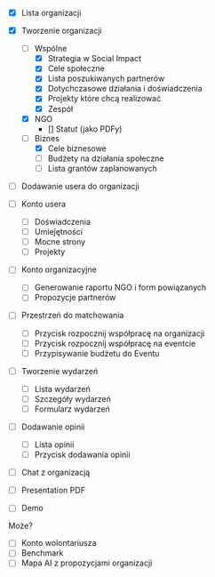 - [x] Lista organizacji

- [x] Tworzenie organizacji
  - [ ] Wspólne
    - [x] Strategia w Social Impact
    - [x] Cele społeczne
    - [x] Lista poszukiwanych partnerów
    - [x] Dotychczasowe działania i doświadczenia
    - [x] Projekty które chcą realizować
    - [x] Zespół
  - [x] NGO
    - [] Statut (jako PDFy)
  - [ ] Biznes
    - [x] Cele biznesowe
    - [ ] Budżety na działania społeczne
    - [ ] Lista grantów zaplanowanych
- [ ] Dodawanie usera do organizacji

- [ ] Konto usera

  - [ ] Doświadczenia
  - [ ] Umiejętności
  - [ ] Mocne strony
  - [ ] Projekty

- [ ] Konto organizacyjne

  - [ ] Generowanie raportu NGO i form powiązanych
  - [ ] Propozycje partnerów

- [ ] Przestrzeń do matchowania

  - [ ] Przycisk rozpocznij współpracę na organizacji
  - [ ] Przycisk rozpocznij współpracę na eventcie
  - [ ] Przypisywanie budżetu do Eventu

- [ ] Tworzenie wydarzeń
  - [ ] Lista wydarzeń
  - [ ] Szczegóły wydarzeń
  - [ ] Formularz wydarzeń

- [ ] Dodawanie opinii
  - [ ] Lista opinii
  - [ ] Przycisk dodawania opinii

- [ ] Chat z organizacją

- [ ] Presentation PDF
- [ ] Demo

Może?

- [ ] Konto wolontariusza
- [ ] Benchmark
- [ ] Mapa AI z propozycjami organizacji
